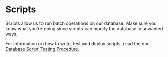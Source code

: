# Scripts

Scripts allow us to run batch operations on our database. Make sure you know what you're doing since scripts can modify the database in unwanted ways.

For information on how to write, test and deploy scripts, read the doc [Database Script Testing Procedure](https://github.com/flatten-official/flatten-somalia/blob/master/docs/Database%20Script%20Testing%20Procedure.md).

